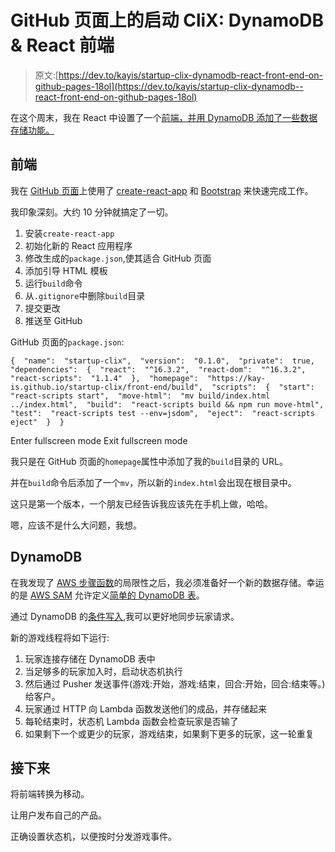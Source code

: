 # GitHub 页面上的启动 CliX: DynamoDB & React 前端

> 原文:[https://dev.to/kayis/startup-clix-dynamodb-react-front-end-on-github-pages-18ol](https://dev.to/kayis/startup-clix-dynamodb--react-front-end-on-github-pages-18ol)

在这个周末，我在 React 中设置了一个[前端，并用 DynamoDB 添加了一些数据存储功能。](https://kay-is.github.io/startup-clix/)

## 前端

我在 [GitHub 页面](https://pages.github.com/)上使用了 [create-react-app](https://github.com/facebook/create-react-app) 和 [Bootstrap](https://getbootstrap.com/) 来快速完成工作。

我印象深刻。大约 10 分钟就搞定了一切。

1.  安装`create-react-app`
2.  初始化新的 React 应用程序
3.  修改生成的`package.json`,使其适合 GitHub 页面
4.  添加引导 HTML 模板
5.  运行`build`命令
6.  从`.gitignore`中删除`build`目录
7.  提交更改
8.  推送至 GitHub

GitHub 页面的`package.json`:

```
{  "name":  "startup-clix",  "version":  "0.1.0",  "private":  true,  "dependencies":  {  "react":  "^16.3.2",  "react-dom":  "^16.3.2",  "react-scripts":  "1.1.4"  },  "homepage":  "https://kay-is.github.io/startup-clix/front-end/build",  "scripts":  {  "start":  "react-scripts start",  "move-html":  "mv build/index.html ../index.html",  "build":  "react-scripts build && npm run move-html",  "test":  "react-scripts test --env=jsdom",  "eject":  "react-scripts eject"  }  } 
```

Enter fullscreen mode Exit fullscreen mode

我只是在 GitHub 页面的`homepage`属性中添加了我的`build`目录的 URL。

并在`build`命令后添加了一个`mv`，所以新的`index.html`会出现在根目录中。

这只是第一个版本，一个朋友已经告诉我应该先在手机上做，哈哈。

嗯，应该不是什么大问题，我想。

## DynamoDB

在我发现了 [AWS 步骤函数](https://aws.amazon.com/de/step-functions/)的局限性之后，我必须准备好一个新的数据存储。幸运的是 [AWS SAM](https://github.com/awslabs/serverless-application-model) 允许定义[简单的 DynamoDB 表](https://github.com/awslabs/serverless-application-model/blob/develop/versions/2016-10-31.md#awsserverlesssimpletable)。

通过 DynamoDB 的[条件写入](https://docs.aws.amazon.com/amazondynamodb/latest/developerguide/WorkingWithItems.html#WorkingWithItems.ConditionalUpdate),我可以更好地同步玩家请求。

新的游戏线程将如下运行:

1.  玩家连接存储在 DynamoDB 表中
2.  当足够多的玩家加入时，启动状态机执行
3.  然后通过 Pusher 发送事件(游戏:开始，游戏:结束，回合:开始，回合:结束等。)给客户。
4.  玩家通过 HTTP 向 Lambda 函数发送他们的成品，并存储起来
5.  每轮结束时，状态机 Lambda 函数会检查玩家是否输了
6.  如果剩下一个或更少的玩家，游戏结束，如果剩下更多的玩家，这一轮重复

## 接下来

将前端转换为移动。

让用户发布自己的产品。

正确设置状态机，以便按时分发游戏事件。